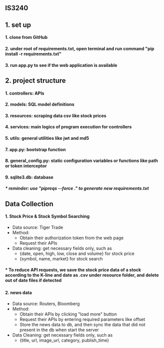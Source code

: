 ## IS3240

## 1. set up
#### 1. clone from GitHub
#### 2. under root of requirements.txt, open terminal and run command "pip install -r requirements.txt"
#### 3. run app.py to see if the web application is available
###


## 2. project structure
#### 1. controllers: APIs
#### 2. models: SQL model definitions
#### 3. resources: scraping data csv like stock prices
#### 4. services: main logics of program execution for controllers
#### 5. utils: general utilities like jwt and md5
#### 7. app.py: bootstrap function
#### 8. general_config.py: static configuration variables or functions like path or token interceptor
#### 9. sqlite3.db: database
##### * reminder: use "pipreqs --force ." to generate new requirements.txt</h2>
###


## Data Collection
#### 1. Stock Price & Stock Symbol Searching
- Data source: Tiger Trade
- Method: 
  - Obtain their authorization token from the web page
  - Request their APIs 
- Data cleaning: get necessary fields only, such as 
  - {date, open, high, low, close and volume} for stock price
  - {symbol, name, market} for stock search
#### * To reduce API requests, we save the stock price data of a stock according to the K-line and date as .csv under resource folder, and delete out of date files if detected
###

#### 2. news data
- Data source: Routers, Bloomberg
- Method: 
  - Obtain their APIs by clicking "load more" button
  - Request their APIs by entering required parameters like offset
  - Store the news data to db, and then sync the data that did not present in the db when start the server
- Data Cleaning: get necessary fields only, such as 
  - {title, url, image_url, category, publish_time}
###
